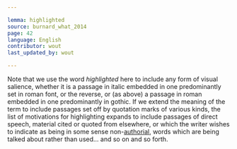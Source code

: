 ```yaml
---

lemma: highlighted
source: burnard_what_2014
page: 42
language: English
contributor: wout
last_updated_by: wout

---
```


Note that we use the word _highlighted_ here to include any form of visual salience, whether it is a passage in italic embedded in one predominantly set in roman font, or the reverse, or (as above) a passage in roman embedded in one predominantly in gothic. If we extend the meaning of the term to include passages set off by quotation marks of various kinds, the list of motivations for highlighting expands to include passages of direct speech, material cited or quoted from elsewhere, or which the writer wishes to indicate as being in some sense non-[authorial](authorial.html), words which are being talked about rather than used... and so on and so forth.
